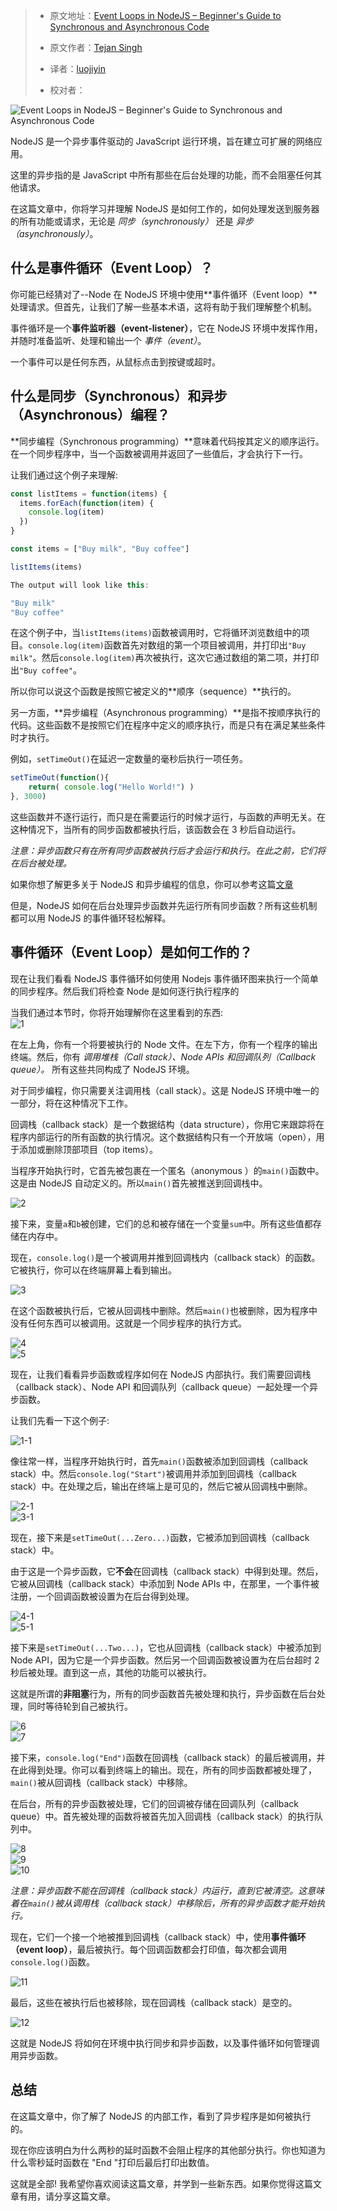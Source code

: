 > - 原文地址：[Event Loops in NodeJS – Beginner's Guide to Synchronous and Asynchronous Code](https://www.freecodecamp.org/news/nodejs-eventloop-tutorial/)
> - 原文作者：[Tejan Singh](https://www.freecodecamp.org/news/author/tejan/)
>
> - 译者：[luojiyin](https://github.com/luojiyin1987)
> - 校对者：

![Event Loops in NodeJS – Beginner's Guide to Synchronous and Asynchronous Code](https://www.freecodecamp.org/news/content/images/size/w2000/2021/08/oliver-hale-2cYueJxEDz8-unsplash.jpg)

NodeJS 是一个异步事件驱动的 JavaScript 运行环境，旨在建立可扩展的网络应用。

这里的异步指的是 JavaScript 中所有那些在后台处理的功能，而不会阻塞任何其他请求。

在这篇文章中，你将学习并理解 NodeJS 是如何工作的，如何处理发送到服务器的所有功能或请求，无论是 _同步（synchronously）_ 还是 _异步（asynchronously）_。

## 什么是事件循环（Event Loop）？

你可能已经猜对了--Node 在 NodeJS 环境中使用**事件循环（Event loop）**处理请求。但首先，让我们了解一些基本术语，这将有助于我们理解整个机制。

事件循环是一个**事件监听器（event-listener）**，它在 NodeJS 环境中发挥作用，并随时准备监听、处理和输出一个 _事件（event）_。

一个事件可以是任何东西，从鼠标点击到按键或超时。

## 什么是同步（Synchronous）和异步（Asynchronous）编程？

**同步编程（Synchronous programming）**意味着代码按其定义的顺序运行。在一个同步程序中，当一个函数被调用并返回了一些值后，才会执行下一行。

让我们通过这个例子来理解:

```js
const listItems = function(items) {
  items.forEach(function(item) {
    console.log(item)
  })
}

const items = ["Buy milk", "Buy coffee"]

listItems(items)
```

```js
The output will look like this:

"Buy milk"
"Buy coffee"

```

在这个例子中，当`listItems(items)`函数被调用时，它将循环浏览数组中的项目。`console.log(item)`函数首先对数组的第一个项目被调用，并打印出`"Buy milk"`。然后`console.log(item)`再次被执行，这次它通过数组的第二项，并打印出`"Buy coffee"`。

所以你可以说这个函数是按照它被定义的**顺序（sequence）**执行的。

另一方面，**异步编程（Asynchronous programming）**是指不按顺序执行的代码。这些函数不是按照它们在程序中定义的顺序执行，而是只有在满足某些条件时才执行。

例如，`setTimeOut()`在延迟一定数量的毫秒后执行一项任务。

```js
setTimeOut(function(){
    return( console.log("Hello World!") )
}, 3000)
```

这些函数并不逐行运行，而只是在需要运行的时候才运行，与函数的声明无关。在这种情况下，当所有的同步函数都被执行后，该函数会在 3 秒后自动运行。

_注意：异步函数只有在所有同步函数被执行后才会运行和执行。在此之前，它们将在后台被处理。_

如果你想了解更多关于 NodeJS 和异步编程的信息，你可以参考这篇[文章](https://www.freecodecamp.org/news/node-js-what-when-where-why-how-ab8424886e2/)

但是，NodeJS 如何在后台处理异步函数并先运行所有同步函数？所有这些机制都可以用 NodeJS 的事件循环轻松解释。

## 事件循环（Event Loop）是如何工作的？

现在让我们看看 NodeJS 事件循环如何使用 Nodejs 事件循环图来执行一个简单的同步程序。然后我们将检查 Node 是如何逐行执行程序的

当我们通过本节时，你将开始理解你在这里看到的东西:  
![1](https://www.freecodecamp.org/news/content/images/2021/08/1.PNG)

在左上角，你有一个将要被执行的 Node 文件。在左下方，你有一个程序的输出终端。然后，你有 _调用堆栈（Call stack）、Node APIs 和回调队列（Callback queue）。_ 所有这些共同构成了 NodeJS 环境。

对于同步编程，你只需要关注调用栈（call stack）。这是 NodeJS 环境中唯一的一部分，将在这种情况下工作。

回调栈（callback stack）是一个数据结构（data structure），你用它来跟踪将在程序内部运行的所有函数的执行情况。这个数据结构只有一个开放端（open），用于添加或删除顶部项目（top items）。

当程序开始执行时，它首先被包裹在一个匿名（anonymous ）的`main()`函数中。这是由 NodeJS 自动定义的。所以`main()`首先被推送到回调栈中。

![2](https://www.freecodecamp.org/news/content/images/2021/08/2.PNG)

接下来，变量`a`和`b`被创建，它们的总和被存储在一个变量`sum`中。所有这些值都存储在内存中。

现在，`console.log()`是一个被调用并推到回调栈内（callback stack）的函数。它被执行，你可以在终端屏幕上看到输出。

![3](https://www.freecodecamp.org/news/content/images/2021/08/3.PNG)

在这个函数被执行后，它被从回调栈中删除。然后`main()`也被删除，因为程序中没有任何东西可以被调用。这就是一个同步程序的执行方式。

![4](https://www.freecodecamp.org/news/content/images/2021/08/4.PNG)  
![5](https://www.freecodecamp.org/news/content/images/2021/08/5.PNG)

现在，让我们看看异步函数或程序如何在 NodeJS 内部执行。我们需要回调栈（callback stack）、Node API 和回调队列（callback queue）一起处理一个异步函数。

让我们先看一下这个例子:

![1-1](https://www.freecodecamp.org/news/content/images/2021/08/1-1.PNG)

像往常一样，当程序开始执行时，首先`main()`函数被添加到回调栈（callback stack）中。然后`console.log("Start")`被调用并添加到回调栈（callback stack）中。在处理之后，输出在终端上是可见的，然后它被从回调栈中删除。

![2-1](https://www.freecodecamp.org/news/content/images/2021/08/2-1.PNG)  
![3-1](https://www.freecodecamp.org/news/content/images/2021/08/3-1.PNG)

现在，接下来是`setTimeOut(...Zero...)`函数，它被添加到回调栈（callback stack）中。

由于这是一个异步函数，它**不会**在回调栈（callback stack）中得到处理。然后，它被从回调栈（callback stack）中添加到 Node APIs 中，在那里，一个事件被注册，一个回调函数被设置为在后台得到处理。

![4-1](https://www.freecodecamp.org/news/content/images/2021/08/4-1.PNG)  
![5-1](https://www.freecodecamp.org/news/content/images/2021/08/5-1.PNG)

接下来是`setTimeOut(...Two...)`，它也从回调栈（callback stack）中被添加到 Node API，因为它是一个异步函数。然后另一个回调函数被设置为在后台超时 2 秒后被处理。直到这一点，其他的功能可以被执行。

这就是所谓的**非阻塞**行为，所有的同步函数首先被处理和执行，异步函数在后台处理，同时等待轮到自己被执行。

![6](https://www.freecodecamp.org/news/content/images/2021/08/6.PNG)  
![7](https://www.freecodecamp.org/news/content/images/2021/08/7.PNG)

接下来，`console.log("End")`函数在回调栈（callback stack）的最后被调用，并在此得到处理。你可以看到终端上的输出。现在，所有的同步函数都被处理了，`main()`被从回调栈（callback stack）中移除。

在后台，所有的异步函数被处理，它们的回调被存储在回调队列（callback queue）中。首先被处理的函数将被首先加入回调栈（callback stack）的执行队列中。

![8](https://www.freecodecamp.org/news/content/images/2021/08/8.PNG)  
![9](https://www.freecodecamp.org/news/content/images/2021/08/9.PNG)  
![10](https://www.freecodecamp.org/news/content/images/2021/08/10.PNG)

_注意：异步函数不能在回调栈（callback stack）内运行，直到它被清空。这意味着在`main()`被从调用栈（callback stack）中移除后，所有的异步函数才能开始执行。_

现在，它们一个接一个地被推到回调栈（callback stack）中，使用**事件循环（event loop）**，最后被执行。每个回调函数都会打印值，每次都会调用`console.log()`函数。

![11](https://www.freecodecamp.org/news/content/images/2021/08/11.PNG)

最后，这些在被执行后也被移除，现在回调栈（callback stack）是空的。

![12](https://www.freecodecamp.org/news/content/images/2021/08/12.PNG)

这就是 NodeJS 将如何在环境中执行同步和异步函数，以及事件循环如何管理调用异步函数。

## 总结

在这篇文章中，你了解了 NodeJS 的内部工作，看到了异步程序是如何被执行的。

现在你应该明白为什么两秒的延时函数不会阻止程序的其他部分执行。你也知道为什么零秒延时函数在 "End "打印后最后打印出数值。

这就是全部! 我希望你喜欢阅读这篇文章，并学到一些新东西。如果你觉得这篇文章有用，请分享这篇文章。
